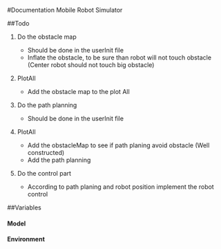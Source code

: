 #Documentation Mobile Robot Simulator

##Todo

1. Do the obstacle map

    *    Should be done in the userInit file
    *    Inflate the obstacle, to be sure than robot will not touch obstacle (Center robot should not touch big obstacle)

1. PlotAll

    * Add the obstacle map to the plot All

1. Do the path planning
    
    *    Should be done in the userInit file

1. PlotAll

    * Add the obstacleMap to see if path planing avoid obstacle (Well constructed)
    * Add the path planning

1. Do the control part

    * According to path planing and robot position implement the robot control



##Variables
#### Model


#### Environment
